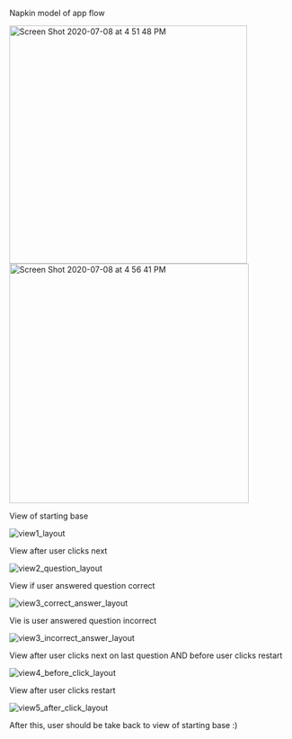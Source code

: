 Napkin model of app flow

<img width="423" alt="Screen Shot 2020-07-08 at 4 51 48 PM" src="https://user-images.githubusercontent.com/65439450/86981730-48b15080-c13c-11ea-84d4-28cc741115e9.png">

<img width="426" alt="Screen Shot 2020-07-08 at 4 56 41 PM" src="https://user-images.githubusercontent.com/65439450/86981754-55ce3f80-c13c-11ea-94e1-5a533c355809.png">



View of starting base

![view1_layout](https://user-images.githubusercontent.com/65439450/87002509-9ba3fb80-c16e-11ea-9f00-961d3f45064c.png)

View after user clicks next

![view2_question_layout](https://user-images.githubusercontent.com/65439450/87002518-9e9eec00-c16e-11ea-9885-0266117bf865.png)

View if user answered question correct

![view3_correct_answer_layout](https://user-images.githubusercontent.com/65439450/87002531-a068af80-c16e-11ea-8fcd-a2e9333bd7df.png)

Vie is user answered question incorrect

![view3_incorrect_answer_layout](https://user-images.githubusercontent.com/65439450/87002536-a199dc80-c16e-11ea-9735-6d380929fac2.png)

View after user clicks next on last question AND before user clicks restart

![view4_before_click_layout](https://user-images.githubusercontent.com/65439450/87002537-a2327300-c16e-11ea-9017-d7c4a3fd5810.png)

View after user clicks restart 

![view5_after_click_layout](https://user-images.githubusercontent.com/65439450/87002538-a2cb0980-c16e-11ea-94a5-e8e75a468619.png)

After this, user should be take back to view of starting base :) 
